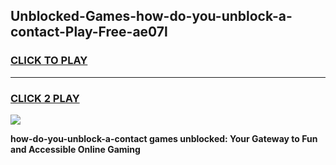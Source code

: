 
## Unblocked-Games-how-do-you-unblock-a-contact-Play-Free-ae07l
<h3>
<a href="https://premium76.site?title=how-do-you-unblock-a-contact&ref=10A">CLICK TO PLAY</a></h3>
<hr>

<h3>
<a href="https://premium76.site?title=how-do-you-unblock-a-contact&ref=10A">CLICK 2 PLAY</a>
  
</h3>

<a href="https://premium76.site?title=how-do-you-unblock-a-contact&ref=10A"><img src="https://clearcache.store/games.png"></a>


**how-do-you-unblock-a-contact games unblocked: Your Gateway to Fun and Accessible Online Gaming**
